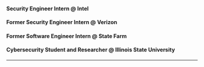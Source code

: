 #### Security Engineer Intern @ Intel
#### Former Security Engineer Intern @ Verizon
#### Former Software Engineer Intern @ State Farm
#### Cybersecurity Student and Researcher @ Illinois State University

---


